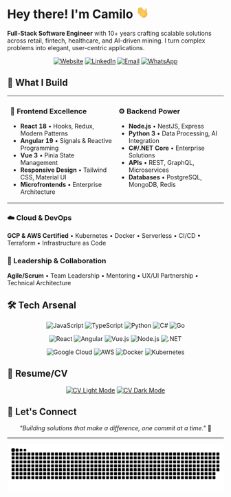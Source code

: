 # Hey there! I'm Camilo <img width="30" src="https://github.com/camiloengineer/camiloengineer/blob/main/resources/img/waving.gif" alt="👋" />

**Full-Stack Software Engineer** with 10+ years crafting scalable solutions across retail, fintech, healthcare, and AI-driven mining. I turn complex problems into elegant, user-centric applications.

<div align="center">
  
[![Website](https://img.shields.io/badge/🌐_Website-blue?style=for-the-badge)](https://www.camiloengineer.com)
[![LinkedIn](https://img.shields.io/badge/LinkedIn-0077B5?style=for-the-badge&logo=linkedin&logoColor=white)](https://www.linkedin.com/in/camiloengineer/)
[![Email](https://img.shields.io/badge/Email-D14836?style=for-the-badge&logo=gmail&logoColor=white)](mailto:camilo@camiloengineer.com)
[![WhatsApp](https://img.shields.io/badge/WhatsApp-25D366?style=for-the-badge&logo=whatsapp&logoColor=white)](https://api.whatsapp.com/send/?phone=56998240934)

</div>

## 🚀 What I Build

<table>
<tr>
<td width="50%" valign="top">

### 🎨 Frontend Excellence
- **React 18** • Hooks, Redux, Modern Patterns
- **Angular 19** • Signals & Reactive Programming
- **Vue 3** • Pinia State Management
- **Responsive Design** • Tailwind CSS, Material UI
- **Microfrontends** • Enterprise Architecture

</td>
<td width="50%" valign="top">

### ⚙️ Backend Power
- **Node.js** • NestJS, Express
- **Python 3** • Data Processing, AI Integration
- **C#/.NET Core** • Enterprise Solutions
- **APIs** • REST, GraphQL, Microservices
- **Databases** • PostgreSQL, MongoDB, Redis

</td>
</tr>
</table>

### ☁️ Cloud & DevOps
**GCP & AWS Certified** • Kubernetes • Docker • Serverless • CI/CD • Terraform • Infrastructure as Code

### 👥 Leadership & Collaboration
**Agile/Scrum** • Team Leadership • Mentoring • UX/UI Partnership • Technical Architecture

## 🛠️ Tech Arsenal

<div align="center">

![JavaScript](https://img.shields.io/badge/JavaScript-F7DF1E?style=flat-square&logo=javascript&logoColor=black)
![TypeScript](https://img.shields.io/badge/TypeScript-3178C6?style=flat-square&logo=typescript&logoColor=white)
![Python](https://img.shields.io/badge/Python-3776AB?style=flat-square&logo=python&logoColor=white)
![C#](https://img.shields.io/badge/C%23-239120?style=flat-square&logo=c-sharp&logoColor=white)
![Go](https://img.shields.io/badge/Go-00ADD8?style=flat-square&logo=go&logoColor=white)

![React](https://img.shields.io/badge/React-61DAFB?style=flat-square&logo=react&logoColor=black)
![Angular](https://img.shields.io/badge/Angular-DD0031?style=flat-square&logo=angular&logoColor=white)
![Vue.js](https://img.shields.io/badge/Vue.js-4FC08D?style=flat-square&logo=vue.js&logoColor=white)
![Node.js](https://img.shields.io/badge/Node.js-339933?style=flat-square&logo=node.js&logoColor=white)
![.NET](https://img.shields.io/badge/.NET-512BD4?style=flat-square&logo=.net&logoColor=white)

![Google Cloud](https://img.shields.io/badge/Google_Cloud-4285F4?style=flat-square&logo=google-cloud&logoColor=white)
![AWS](https://img.shields.io/badge/AWS-232F3E?style=flat-square&logo=amazon-aws&logoColor=white)
![Docker](https://img.shields.io/badge/Docker-2496ED?style=flat-square&logo=docker&logoColor=white)
![Kubernetes](https://img.shields.io/badge/Kubernetes-326CE5?style=flat-square&logo=kubernetes&logoColor=white)

</div>

## 📄 Resume/CV

<div align="center">

[![CV Light Mode](https://img.shields.io/badge/📄_CV_Light_Mode-blue?style=for-the-badge)](https://camiloengineer.github.io/camiloengineer/cv-camilo-fullstack.pdf)
[![CV Dark Mode](https://img.shields.io/badge/📄_CV_Dark_Mode-black?style=for-the-badge)](https://camiloengineer.github.io/camiloengineer/cv-camilo-fullstack-dark.pdf)

</div>

## 🤝 Let's Connect

<div align="center">

*"Building solutions that make a difference, one commit at a time."* 🚀

</div>

---

<div align="center">
  <img src="https://github.com/camiloengineer/camiloengineer/blob/main/resources/img/grid-snake.svg" alt="GitHub Snake Animation" />
</div>
